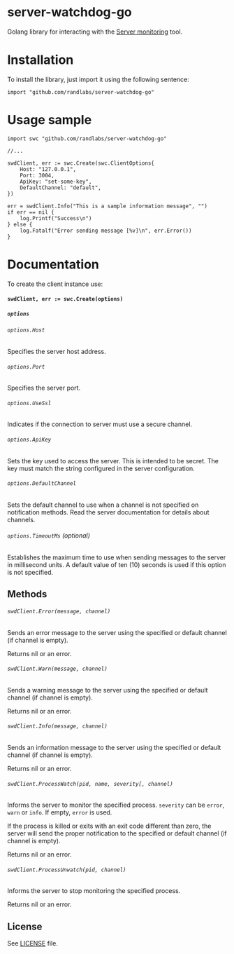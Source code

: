 # server-watchdog-go

Golang library for interacting with the [Server monitoring](https://github.com/randlabs/server-watchdog) tool.

# Installation

To install the library, just import it using the following sentence:
```golang
import "github.com/randlabs/server-watchdog-go"
```

# Usage sample

```golang
import swc "github.com/randlabs/server-watchdog-go"

//...

swdClient, err := swc.Create(swc.ClientOptions{
    Host: "127.0.0.1",
    Port: 3004,
    ApiKey: "set-some-key",
    DefaultChannel: "default",
})
	
err = swdClient.Info("This is a sample information message", "")
if err == nil {
    log.Printf("Success\n")
} else {
    log.Fatalf("Error sending message [%v]\n", err.Error())
}
```

# Documentation

To create the client instance use:

#### `swdClient, err := swc.Create(options)`

##### `options`

###### `options.Host`

Specifies the server host address.

###### `options.Port`

Specifies the server port.

###### `options.UseSsl`

Indicates if the connection to server must use a secure channel.

###### `options.ApiKey`

Sets the key used to access the server. This is intended to be secret. The key must match the string configured in the server configuration.

###### `options.DefaultChannel`

Sets the default channel to use when a channel is not specified on notification methods. Read the server documentation for details about channels.

###### `options.TimeoutMs` (optional)

Establishes the maximum time to use when sending messages to the server in millisecond units. A default value of ten (10) seconds is used if this option is not specified.

## Methods

###### `swdClient.Error(message, channel)`

Sends an error message to the server using the specified or default channel (if channel is empty).

Returns nil or an error.

###### `swdClient.Warn(message, channel)`

Sends a warning message to the server using the specified or default channel (if channel is empty).

Returns nil or an error.

###### `swdClient.Info(message, channel)`

Sends an information message to the server using the specified or default channel (if channel is empty).

Returns nil or an error.

###### `swdClient.ProcessWatch(pid, name, severity[, channel)`

Informs the server to monitor the specified process. `severity` can be `error`, `warn` or `info`. If empty, `error` is used.

If the process is killed or exits with an exit code different than zero, the server will send the proper notification to the specified or default channel (if channel is empty).

Returns nil or an error.

###### `swdClient.ProcessUnwatch(pid, channel)`

Informs the server to stop monitoring the specified process.

Returns nil or an error.

## License

See [LICENSE](LICENSE) file.